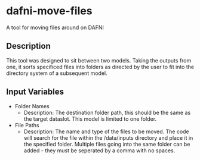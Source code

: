 # dafni-move-files
A tool for moving files around on DAFNI

## Description
This tool was designed to sit between two models. Taking the outputs from one, it sorts specificed files into folders as directed by the user to fit into the directory system of a subsequent model. 

## Input Variables
* Folder Names
  * Description: The destination folder path, this should be the same as the target dataslot. This model is limited to one folder.
* File Paths
  * Description: The name and type of the files to be moved. The code will search for the file within the /data/inputs directory and place it in the specified folder. Multiple files going into the same folder can be added  - they must be seperated by a comma with no spaces. 
